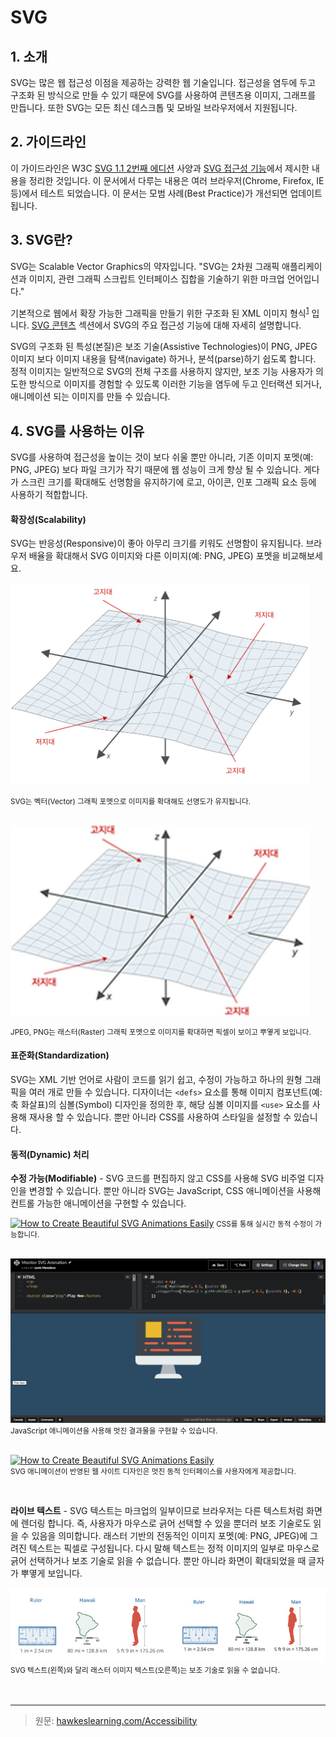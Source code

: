 # SVG

## 1. 소개

SVG는 많은 웹 접근성 이점을 제공하는 강력한 웹 기술입니다. 접근성을 염두에 두고 구조화 된 방식으로 만들 수 있기 때문에 SVG를 사용하여 콘텐츠용 이미지, 그래프를 만듭니다. 또한 SVG는 모든 최신 데스크톱 및 모바일 브라우저에서 지원됩니다.

## 2. 가이드라인

이 가이드라인은 W3C [SVG 1.1 2번째 에디션](https://www.w3.org/TR/SVG11/) 사양과 [SVG 접근성 기능](https://www.w3.org/TR/SVG-access/)에서 제시한 내용을 정리한 것입니다. 이 문서에서 다루는 내용은 여러 브라우저(Chrome, Firefox, IE 등)에서 테스트 되었습니다. 이 문서는 모범 사례(Best Practice)가 개선되면 업데이트 됩니다.

## 3. SVG란?

SVG는 Scalable Vector Graphics의 약자입니다. "SVG는 2차원 그래픽 애플리케이션과 이미지, 관련 그래픽 스크립트 인터페이스 집합을 기술하기 위한 마크업 언어입니다."

기본적으로 웹에서 확장 가능한 그래픽을 만들기 위한 구조화 된 XML 이미지 형식<sup>[1](https://www.w3.org/Graphics/SVG/)</sup> 입니다. [SVG 콘텐츠]() 섹션에서 SVG의 주요 접근성 기능에 대해 자세히 설명합니다.

SVG의 구조화 된 특성(본질)은 보조 기술(Assistive Technologies)이 PNG, JPEG 이미지 보다 이미지 내용을 탐색(navigate) 하거나, 분석(parse)하기 쉽도록 합니다. 정적 이미지는 일반적으로 SVG의 전체 구조를 사용하지 않지만, 보조 기능 사용자가 의도한 방식으로 이미지를 경험할 수 있도록 이러한 기능을 염두에 두고 인터랙션 되거나, 애니메이션 되는 이미지를 만들 수 있습니다.

## 4. SVG를 사용하는 이유

SVG를 사용하여 접근성을 높이는 것이 보다 쉬울 뿐만 아니라, 기존 이미지 포멧(예: PNG, JPEG) 보다 파일 크기가 작기 때문에 웹 성능이 크게 향상 될 수 있습니다. 게다가 스크린 크기를 확대해도 선명함을 유지하기에 로고, 아이콘, 인포 그래픽 요소 등에 사용하기 적합합니다.

#### 확장성(Scalability)

SVG는 반응성(Responsive)이 좋아 아무리 크기를 키워도 선명함이 유지됩니다. 브라우저 배율을 확대해서 SVG 이미지와 다른 이미지(예: PNG, JPEG) 포멧을 비교해보세요.

<img src="../assets/local-maxima-minima.svg" alt="고지대와 저지대를 표시한 3차원 도면 SVG 포멧" width="480">

<small>SVG는 벡터(Vector) 그래픽 포멧으로 이미지를 확대해도 선명도가 유지됩니다.</small>

<br>

<img src="../assets/local-maxima-minima.jpg" alt="고지대와 저지대를 표시한 3차원 도면 JPEG 포멧" width="480">

<small>JPEG, PNG는 래스터(Raster) 그래픽 포멧으로 이미지를 확대하면 픽셀이 보이고 뿌옇게 보입니다.</small>

#### 표준화(Standardization)

SVG는 XML 기반 언어로 사람이 코드를 읽기 쉽고, 수정이 가능하고 하나의 원형 그래픽을 여러 개로 만들 수 있습니다. 디자이너는 `<defs>` 요소를 통해 이미지 컴포넌트(예: 축 화살표)의 심볼(Symbol) 디자인을 정의한 후, 해당 심볼 이미지를 `<use>` 요소를 사용해 재사용 할 수 있습니다. 뿐만 아니라 CSS를 사용하여 스타일을 설정할 수 있습니다.

#### 동적(Dynamic) 처리

**수정 가능(Modifiable)** - SVG 코드를 편집하지 않고 CSS를 사용해 SVG 비주얼 디자인을 변경할 수 있습니다. 뿐만 아니라 SVG는 JavaScript, CSS 애니메이션을 사용해 컨트롤 가능한 애니메이션을 구현할 수 있습니다.

<a href="https://css-tricks.com/how-to-create-a-component-library-from-svg-illustrations/" target="_blank"><img src="../assets/react-svg-component-library.gif" alt="How to Create Beautiful SVG Animations Easily"></a>
<small>CSS를 통해 실시간 동적 수정이 가능합니다.</small><br><br>

<a href="https://medium.com/@LewisMenelaws/how-to-create-beautiful-svg-animations-easily-610eb2690ac3" target="_blank"><img src="../assets/monitor-svg-animation.gif" alt="How to Create Beautiful SVG Animations Easily"></a>
<small>JavaScript 애니메이션을 사용해 멋진 결과물을 구현할 수 있습니다.</small><br><br>

<a href="http://saturnodesign.com/5-design-trends-for-2018-and-beyond" target="_blank"><img src="../assets/svg-motion.gif" alt="How to Create Beautiful SVG Animations Easily" width="740"></a><br>
<small>SVG 애니메이션이 반영된 웹 사이트 디자인은 멋진 동적 인터페이스를 사용자에게 제공합니다.</small>

<br>

**라이브 텍스트** - SVG 텍스트는 마크업의 일부이므로 브라우저는 다른 텍스트처럼 화면에 렌더링 합니다. 즉, 사용자가 마우스로 긁어 선택할 수 있을 뿐더러 보조 기술로도 읽을 수 있음을 의미합니다. 래스터 기반의 전동적인 이미지 포멧(예: PNG, JPEG)에 그려진 텍스트는 픽셀로 구성됩니다. 다시 말해 텍스트는 정적 이미지의 일부로 마우스로 긁어 선택하거나 보조 기술로 읽을 수 없습니다. 뿐만 아니라 화면이 확대되었을 때 글자가 뿌옇게 보입니다.

<img src="../assets/vector-test--vs--raster-text.jpg" alt="벡터 텍스트 vs 래스터 텍스트">
<small>SVG 텍스트(왼쪽)와 달리 래스터 이미지 텍스트(오른쪽)는 보조 기술로 읽을 수 없습니다.</small>

<br>
<br>
<br>

---

> 원문: [hawkeslearning.com/Accessibility](http://www.hawkeslearning.com/Accessibility)
